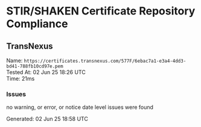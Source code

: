 # STIR/SHAKEN Certificate Repository Compliance

## TransNexus

Name: `https://certificates.transnexus.com/577F/6ebac7a1-e3a4-4dd3-bd41-788fb10cd97e.pem`\
Tested At: 02 Jun 25 18:26 UTC\
Time: 21ms

### Issues

no warning, or error, or notice date level issues were found

Generated: 02 Jun 25 18:58 UTC